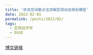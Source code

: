 ```yaml
---
title: '状态空间散点法求解宏观动态规划模型'
date: 2022-02-01
permalink: /posts/2022/02/
tags:
  - 宏观经济学
  - DSGE
---
```


<!--文件源自E:\17_HuaDong\teach\MyLecture\RCaseTeaching\StateSpaceScatters-->
[博文链接](https://common2016.github.io/chenpu.github.io/files/StateSpaceScatters.html)

